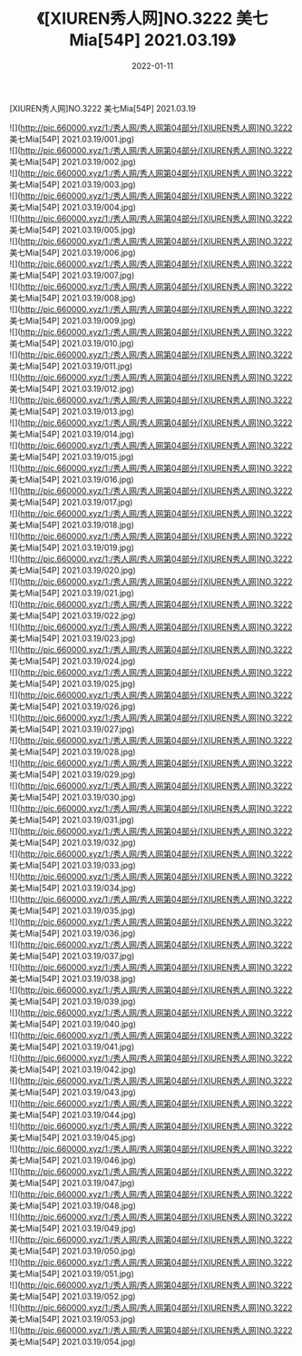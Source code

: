 ﻿---
layout: post
title:  《[XIUREN秀人网]NO.3222 美七Mia[54P] 2021.03.19》
date:   2022-01-11
img: http://pic.660000.xyz/1:/秀人网/秀人网第04部分/[XIUREN秀人网]NO.3222 美七Mia[54P] 2021.03.19/000.jpg
categories: [美女, 清纯, 唯美]
---

[XIUREN秀人网]NO.3222 美七Mia[54P] 2021.03.19

 ![](http://pic.660000.xyz/1:/秀人网/秀人网第04部分/[XIUREN秀人网]NO.3222 美七Mia[54P] 2021.03.19/001.jpg) <br>![](http://pic.660000.xyz/1:/秀人网/秀人网第04部分/[XIUREN秀人网]NO.3222 美七Mia[54P] 2021.03.19/002.jpg) <br>![](http://pic.660000.xyz/1:/秀人网/秀人网第04部分/[XIUREN秀人网]NO.3222 美七Mia[54P] 2021.03.19/003.jpg) <br>![](http://pic.660000.xyz/1:/秀人网/秀人网第04部分/[XIUREN秀人网]NO.3222 美七Mia[54P] 2021.03.19/004.jpg) <br>![](http://pic.660000.xyz/1:/秀人网/秀人网第04部分/[XIUREN秀人网]NO.3222 美七Mia[54P] 2021.03.19/005.jpg) <br>![](http://pic.660000.xyz/1:/秀人网/秀人网第04部分/[XIUREN秀人网]NO.3222 美七Mia[54P] 2021.03.19/006.jpg) <br>![](http://pic.660000.xyz/1:/秀人网/秀人网第04部分/[XIUREN秀人网]NO.3222 美七Mia[54P] 2021.03.19/007.jpg) <br>![](http://pic.660000.xyz/1:/秀人网/秀人网第04部分/[XIUREN秀人网]NO.3222 美七Mia[54P] 2021.03.19/008.jpg) <br>![](http://pic.660000.xyz/1:/秀人网/秀人网第04部分/[XIUREN秀人网]NO.3222 美七Mia[54P] 2021.03.19/009.jpg) <br>![](http://pic.660000.xyz/1:/秀人网/秀人网第04部分/[XIUREN秀人网]NO.3222 美七Mia[54P] 2021.03.19/010.jpg) <br>![](http://pic.660000.xyz/1:/秀人网/秀人网第04部分/[XIUREN秀人网]NO.3222 美七Mia[54P] 2021.03.19/011.jpg) <br>![](http://pic.660000.xyz/1:/秀人网/秀人网第04部分/[XIUREN秀人网]NO.3222 美七Mia[54P] 2021.03.19/012.jpg) <br>![](http://pic.660000.xyz/1:/秀人网/秀人网第04部分/[XIUREN秀人网]NO.3222 美七Mia[54P] 2021.03.19/013.jpg) <br>![](http://pic.660000.xyz/1:/秀人网/秀人网第04部分/[XIUREN秀人网]NO.3222 美七Mia[54P] 2021.03.19/014.jpg) <br>![](http://pic.660000.xyz/1:/秀人网/秀人网第04部分/[XIUREN秀人网]NO.3222 美七Mia[54P] 2021.03.19/015.jpg) <br>![](http://pic.660000.xyz/1:/秀人网/秀人网第04部分/[XIUREN秀人网]NO.3222 美七Mia[54P] 2021.03.19/016.jpg) <br>![](http://pic.660000.xyz/1:/秀人网/秀人网第04部分/[XIUREN秀人网]NO.3222 美七Mia[54P] 2021.03.19/017.jpg) <br>![](http://pic.660000.xyz/1:/秀人网/秀人网第04部分/[XIUREN秀人网]NO.3222 美七Mia[54P] 2021.03.19/018.jpg) <br>![](http://pic.660000.xyz/1:/秀人网/秀人网第04部分/[XIUREN秀人网]NO.3222 美七Mia[54P] 2021.03.19/019.jpg) <br>![](http://pic.660000.xyz/1:/秀人网/秀人网第04部分/[XIUREN秀人网]NO.3222 美七Mia[54P] 2021.03.19/020.jpg) <br>![](http://pic.660000.xyz/1:/秀人网/秀人网第04部分/[XIUREN秀人网]NO.3222 美七Mia[54P] 2021.03.19/021.jpg) <br>![](http://pic.660000.xyz/1:/秀人网/秀人网第04部分/[XIUREN秀人网]NO.3222 美七Mia[54P] 2021.03.19/022.jpg) <br>![](http://pic.660000.xyz/1:/秀人网/秀人网第04部分/[XIUREN秀人网]NO.3222 美七Mia[54P] 2021.03.19/023.jpg) <br>![](http://pic.660000.xyz/1:/秀人网/秀人网第04部分/[XIUREN秀人网]NO.3222 美七Mia[54P] 2021.03.19/024.jpg) <br>![](http://pic.660000.xyz/1:/秀人网/秀人网第04部分/[XIUREN秀人网]NO.3222 美七Mia[54P] 2021.03.19/025.jpg) <br>![](http://pic.660000.xyz/1:/秀人网/秀人网第04部分/[XIUREN秀人网]NO.3222 美七Mia[54P] 2021.03.19/026.jpg) <br>![](http://pic.660000.xyz/1:/秀人网/秀人网第04部分/[XIUREN秀人网]NO.3222 美七Mia[54P] 2021.03.19/027.jpg) <br>![](http://pic.660000.xyz/1:/秀人网/秀人网第04部分/[XIUREN秀人网]NO.3222 美七Mia[54P] 2021.03.19/028.jpg) <br>![](http://pic.660000.xyz/1:/秀人网/秀人网第04部分/[XIUREN秀人网]NO.3222 美七Mia[54P] 2021.03.19/029.jpg) <br>![](http://pic.660000.xyz/1:/秀人网/秀人网第04部分/[XIUREN秀人网]NO.3222 美七Mia[54P] 2021.03.19/030.jpg) <br>![](http://pic.660000.xyz/1:/秀人网/秀人网第04部分/[XIUREN秀人网]NO.3222 美七Mia[54P] 2021.03.19/031.jpg) <br>![](http://pic.660000.xyz/1:/秀人网/秀人网第04部分/[XIUREN秀人网]NO.3222 美七Mia[54P] 2021.03.19/032.jpg) <br>![](http://pic.660000.xyz/1:/秀人网/秀人网第04部分/[XIUREN秀人网]NO.3222 美七Mia[54P] 2021.03.19/033.jpg) <br>![](http://pic.660000.xyz/1:/秀人网/秀人网第04部分/[XIUREN秀人网]NO.3222 美七Mia[54P] 2021.03.19/034.jpg) <br>![](http://pic.660000.xyz/1:/秀人网/秀人网第04部分/[XIUREN秀人网]NO.3222 美七Mia[54P] 2021.03.19/035.jpg) <br>![](http://pic.660000.xyz/1:/秀人网/秀人网第04部分/[XIUREN秀人网]NO.3222 美七Mia[54P] 2021.03.19/036.jpg) <br>![](http://pic.660000.xyz/1:/秀人网/秀人网第04部分/[XIUREN秀人网]NO.3222 美七Mia[54P] 2021.03.19/037.jpg) <br>![](http://pic.660000.xyz/1:/秀人网/秀人网第04部分/[XIUREN秀人网]NO.3222 美七Mia[54P] 2021.03.19/038.jpg) <br>![](http://pic.660000.xyz/1:/秀人网/秀人网第04部分/[XIUREN秀人网]NO.3222 美七Mia[54P] 2021.03.19/039.jpg) <br>![](http://pic.660000.xyz/1:/秀人网/秀人网第04部分/[XIUREN秀人网]NO.3222 美七Mia[54P] 2021.03.19/040.jpg) <br>![](http://pic.660000.xyz/1:/秀人网/秀人网第04部分/[XIUREN秀人网]NO.3222 美七Mia[54P] 2021.03.19/041.jpg) <br>![](http://pic.660000.xyz/1:/秀人网/秀人网第04部分/[XIUREN秀人网]NO.3222 美七Mia[54P] 2021.03.19/042.jpg) <br>![](http://pic.660000.xyz/1:/秀人网/秀人网第04部分/[XIUREN秀人网]NO.3222 美七Mia[54P] 2021.03.19/043.jpg) <br>![](http://pic.660000.xyz/1:/秀人网/秀人网第04部分/[XIUREN秀人网]NO.3222 美七Mia[54P] 2021.03.19/044.jpg) <br>![](http://pic.660000.xyz/1:/秀人网/秀人网第04部分/[XIUREN秀人网]NO.3222 美七Mia[54P] 2021.03.19/045.jpg) <br>![](http://pic.660000.xyz/1:/秀人网/秀人网第04部分/[XIUREN秀人网]NO.3222 美七Mia[54P] 2021.03.19/046.jpg) <br>![](http://pic.660000.xyz/1:/秀人网/秀人网第04部分/[XIUREN秀人网]NO.3222 美七Mia[54P] 2021.03.19/047.jpg) <br>![](http://pic.660000.xyz/1:/秀人网/秀人网第04部分/[XIUREN秀人网]NO.3222 美七Mia[54P] 2021.03.19/048.jpg) <br>![](http://pic.660000.xyz/1:/秀人网/秀人网第04部分/[XIUREN秀人网]NO.3222 美七Mia[54P] 2021.03.19/049.jpg) <br>![](http://pic.660000.xyz/1:/秀人网/秀人网第04部分/[XIUREN秀人网]NO.3222 美七Mia[54P] 2021.03.19/050.jpg) <br>![](http://pic.660000.xyz/1:/秀人网/秀人网第04部分/[XIUREN秀人网]NO.3222 美七Mia[54P] 2021.03.19/051.jpg) <br>![](http://pic.660000.xyz/1:/秀人网/秀人网第04部分/[XIUREN秀人网]NO.3222 美七Mia[54P] 2021.03.19/052.jpg) <br>![](http://pic.660000.xyz/1:/秀人网/秀人网第04部分/[XIUREN秀人网]NO.3222 美七Mia[54P] 2021.03.19/053.jpg) <br>![](http://pic.660000.xyz/1:/秀人网/秀人网第04部分/[XIUREN秀人网]NO.3222 美七Mia[54P] 2021.03.19/054.jpg) <br>